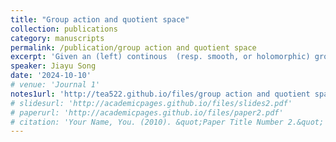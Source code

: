 ```yaml
---
title: "Group action and quotient space"
collection: publications
category: manuscripts
permalink: /publication/group action and quotient space
excerpt: 'Given an (left) continous  (resp. smooth, or holomorphic) group ($G$) action   on topological (resp. smooth, or holomorphic) manifold $X$,  Whether can we endow quotient space $X/G$ with a topological (resp. smooth manifold or complex manifold, ) structure such that the orbit map $\pi: X \longrightarrow X/G $ is a surjective continous  (resp. smooth, holomorphic) map ?  In general, it is true. We will explain some sufficient conditions with some examples. At last, we talk about symplectic quotient based on Hamiltonian group action.'
speaker: Jiayu Song
date: '2024-10-10'
# venue: 'Journal 1'
notes1url: 'http://tea522.github.io/files/group action and quotient space.pdf'
# slidesurl: 'http://academicpages.github.io/files/slides2.pdf'
# paperurl: 'http://academicpages.github.io/files/paper2.pdf'
# citation: 'Your Name, You. (2010). &quot;Paper Title Number 2.&quot; <i>Journal 1</i>. 1(2).'
---
```




